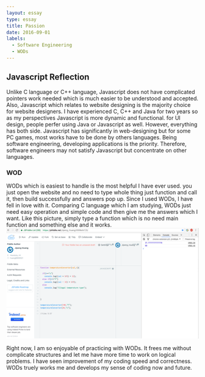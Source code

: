 ```yaml
---
layout: essay
type: essay
title: Passion
date: 2016-09-01
labels:
  - Software Engineering
  - WODs
---
```


## Javascript Reflection

Unlike C language or C++ language, Javascript does not have complicated pointers work needed which is much easier to be understood and accepted. Also, Javascript which relates to website designing is the majority choice for website designers.  I have experienced C, C++ and Java for two years so as my perspectives Javascript is more dynamic and functional.  for UI design, people perfer using Java or Javascript as well.  However, everything has both side.   Javascript has significantly in web-designing but for some PC games, most works have to be done by others languages.  Being software engineering, developing applications is the priority. Therefore, software engineers may not satisfy Javascript but concentrate on other languages. 

### WOD
WODs which is easiest to handle is the most helpful I have ever used.  you just open the website and no need to type whole thing just function and call it, then build successfully and answers pop up.  Since I used WODs, I have fell in love with it.  Comparing C language which I am studying, WODs just need easy operation and simple code and then give me the answers which I want. Like this picture, simply type a function which is no need main function and something else and it works.
<img class="ui medium right floated rounded image" src="../images/Screen Shot 2016-09-01 at 4.22.47 PM.png">

Right now, I am so enjoyable of practicing with WODs.  It frees me without complicate structures and let me have more time to work on logical problems.  I have seen improvement of my coding speed and correctness.  WODs truely works me and develops my sense of coding now and future.



